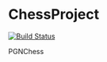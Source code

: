 # ChessProject

[![Build Status](https://travis-ci.org/lhcopetti/ChessProject.svg?branch=master)](https://travis-ci.org/lhcopetti/ChessProject)

PGNChess
